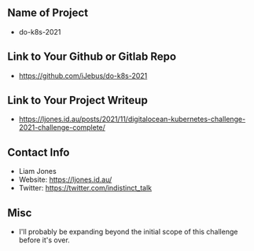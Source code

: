 ## Name of Project
* do-k8s-2021

## Link to Your Github or Gitlab Repo
* <https://github.com/iJebus/do-k8s-2021>

## Link to Your Project Writeup
* <https://ljones.id.au/posts/2021/11/digitalocean-kubernetes-challenge-2021-challenge-complete/>

## Contact Info
* Liam Jones
* Website: <https://ljones.id.au/>
* Twitter: <https://twitter.com/indistinct_talk>

## Misc
* I'll probably be expanding beyond the initial scope of this challenge before it's over.